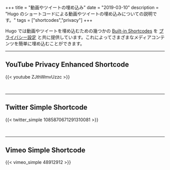 +++
title = "動画やツイートの埋め込み"
date = "2019-03-10"
description = "Hugo のショートコードによる動画やツイートの埋め込みについての説明です。"
tags = ["shortcodes","privacy"]
+++

Hugo では動画やツイートを埋め込むための幾つかの [Built-in Shortcodes](https://gohugo.io/content-management/shortcodes/#use-hugos-built-in-shortcodes) を [プライバシー設定](https://gohugo.io/about/hugo-and-gdpr/) と共に提供しています。これによってさまざまなメディアコンテンツを簡単に埋め込むことができます。
<!--more-->
---

## YouTube Privacy Enhanced Shortcode

{{< youtube ZJthWmvUzzc >}}

<br>

---

## Twitter Simple Shortcode

{{< twitter_simple 1085870671291310081 >}}

<br>

---

## Vimeo Simple Shortcode

{{< vimeo_simple 48912912 >}}
